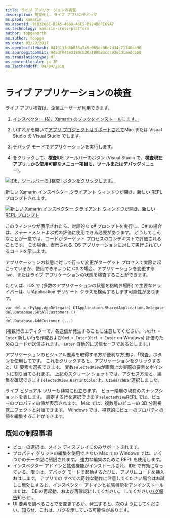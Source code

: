 ```yaml
---
title: ライブ アプリケーションの検査
description: 視覚化し、ライブ アプリのデバッグ
ms.prod: xamarin
ms.assetid: 91B3206E-B2A5-4660-A6E5-B924B8FE69A7
ms.technology: xamarin-cross-platform
author: topgenorth
ms.author: toopge
ms.date: 03/29/2017
ms.openlocfilehash: 841013fd6b836a7c9e065dc86e7d34c71146ca96
ms.sourcegitcommit: 945df041e2180cb20af08b83cc703ecd1aedc6b0
ms.translationtype: MT
ms.contentlocale: ja-JP
ms.lasthandoff: 04/04/2018
---
```

# <a name="inspecting-live-applications"></a>ライブ アプリケーションの検査

ライブ アプリ検査は、企業ユーザーが利用できます。


1. [インスペクター (&)、Xamarin のブックをインストールします。](~/tools/inspector/install.md)

1. いずれかを開いて[アプリ プロジェクトはサポートされて](~/tools/inspector/install.md#supported-platforms)Mac または Visual Studio の Visual Studio でします。
1. デバッグ モードでアプリケーションを実行します。
1. をクリックして、**検査**IDE ツールバーのボタン (Visual Studio で、**検査現在アプリ...**から使用可能なメニュー項目も、**ツール**または**デバッグ**メニュー)。



[![](inspect-images/mac-heres-the-button.png "IDE、ツールバーの [検査] ボタンをクリックします。")](inspect-images/mac-heres-the-button.png#lightbox)

新しい Xamarin インスペクター クライアント ウィンドウが開き、新しい REPL プロンプトされます。

[![](inspect-images/inspector-0.7.0-map-inspect-small.png "新しい Xamarin インスペクター クライアント ウィンドウが開き、新しい REPL プロンプト")](inspect-images/inspector-0.7.0-map-inspect.png#lightbox)

このウィンドウが表示されたら、対話的な c# プロンプトを実行し、C# の場合は、ステートメントよぶ式の評価に使用できる必要があります。 どうしてこんなことが一意では、コードがターゲット プロセスのコンテキストで評価されることです。 この場合、表示される iOS アプリケーションに対して実行されているコードを示します。

アプリケーションの状態に対して行った変更がターゲット プロセスで実際に起こっているか、使用できるように C# の場合、アプリケーションを変更する live、またはライブ アプリケーションの状態を検査することができます。

たとえば、iOS で (多数のアプリケーションの状態を格納お場所) で主要なドライバーは、UIApplication デリゲート クラスを検索するします可能性があります。

    var del = (MyApp.AppDelegate) UIApplication.SharedApplication.Delegate
    del.Database.GetAllCustomers ()
    ...
    del.Database.AddCustomer (...)

(複数行のエディターで、各送信が発生することに注意してください。 `Shift + Enter` 新しい行を作成および`Cmd + Enter`(`Ctrl + Enter` on Windows) 評価のためのコードが送信されます。 `Enter` 自動的に送信セーフであるとします。)

アプリケーションのビジュアル要素を取得する方が便利な方法は、「検査」ボタンを使用してです。 これをクリックすると、アプリケーションをクリックすると、UI 要素を選択できます。 変数`selectedView`が画面上の実際の要素をポイントに割り当てられます。 上記のスクリーン ショットでは、アクセス方法と、編集を確認できます`selectedView.BarTintColor`上、`UISearchBar`選択しました。

ライブ ビジュアル ツリーも非常に役立ちます。 ビュー階層の現在のスナップショットを表します。 設定する行を選択できます`selectedView`REPL では、ビューのプロパティの値が表示されます。 Mac では、複数層のビューの 3D 分割視覚エフェクトと対話できます。 Windows では、視覚的にビューのプロパティの値を編集することができます。

## <a name="known-limitations"></a>既知の制限事項

 - ビューの選択は、メイン ディスプレイにのみサポートされます。
 - プロパティ グリッドの編集を使用できない Mac での Windows では、いくつかのデータ型に制限されます。 強力な編集のために REPL を使用します。
 - インスペクター アドインと拡張機能がインストールされ、IDE で有効になっている、限りは、デバッグ モードで起動するたびに、アプリにコードを挿入おはします。 アプリでの すべての奇妙な動作に注意してください場合はお試しに無効にすると、インスペクター アドインと拡張機能をアンインストールまたは、IDE の再起動、および再確認にしてください。 してください[バグ報告](~/tools/inspector/install.md#reporting-bugs)知らせ!。
 - UI 要素を調べることでを変更するか、発生すると、次のようにしてください。[知らせ](~/tools/inspector/install.md#reporting-bugs)、これは、バグを示している可能性があります。

